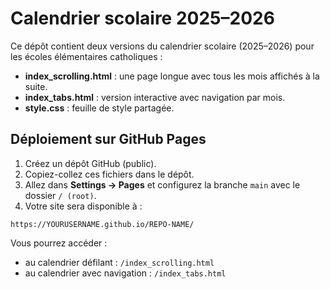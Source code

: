 # Calendrier scolaire 2025–2026

Ce dépôt contient deux versions du calendrier scolaire (2025–2026) pour les écoles élémentaires catholiques :

- **index_scrolling.html** : une page longue avec tous les mois affichés à la suite.
- **index_tabs.html** : version interactive avec navigation par mois.
- **style.css** : feuille de style partagée.

## Déploiement sur GitHub Pages

1. Créez un dépôt GitHub (public).
2. Copiez-collez ces fichiers dans le dépôt.
3. Allez dans **Settings → Pages** et configurez la branche `main` avec le dossier `/ (root)`.
4. Votre site sera disponible à :

```
https://YOURUSERNAME.github.io/REPO-NAME/
```

Vous pourrez accéder :
- au calendrier défilant : `/index_scrolling.html`
- au calendrier avec navigation : `/index_tabs.html`
